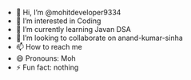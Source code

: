 - 👋 Hi, I’m @mohitdeveloper9334
- 👀 I’m interested in Coding
- 🌱 I’m currently learning Javan DSA
- 💞️ I’m looking to collaborate on anand-kumar-sinha
- 📫 How to reach me 
- 😄 Pronouns: Moh
- ⚡ Fun fact: nothing

<!---
mohitdeveloper9334/mohitdeveloper9334 is a ✨ special ✨ repository because its `README.md` (this file) appears on your GitHub profile.
You can click the Preview link to take a look at your changes.
--->

